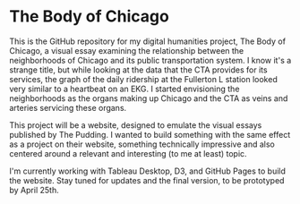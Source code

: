 # The Body of Chicago

This is the GitHub repository for my digital humanities project, The Body of Chicago, a visual essay examining the relationship between the neighborhoods of Chicago and its public transportation system. I know it's a strange title, but while looking at the data that the CTA provides for its services, the graph of the daily ridership at the Fullerton L station looked very similar to a heartbeat on an EKG. I started envisioning the neighborhoods as the organs making up Chicago and the CTA as veins and arteries servicing these organs.

This project will be a website, designed to emulate the visual essays published by The Pudding. I wanted to build something with the same effect as a project on their website, something technically impressive and also centered around a relevant and interesting (to me at least) topic. 

I'm currently working with Tableau Desktop, D3, and GitHub Pages to build the website. Stay tuned for updates and the final version, to be prototyped by April 25th.
